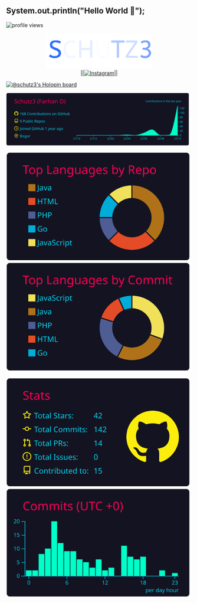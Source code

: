 ## System.out.println("Hello World 👋");
![profile views](https://komarev.com/ghpvc/?username=Schutz3)

<div align="center">
	<img src="https://raw.githubusercontent.com/Schutz3/Schutz3/master/logo2.gif"> <br/>
	||<a href="https://www.instagram.com/oktavian.py/" target="_blank"><img src="https://static.cdninstagram.com/rsrc.php/v3/yt/r/30PrGfR3xhB.png" alt="Instagram" width="25px"></a>||  <br/>
</div>

[![@schutz3's Holopin board](https://holopin.me/schutz3)](https://holopin.io/@schutz3)

[![](https://raw.githubusercontent.com/Schutz3/Schutz3/master/profile-summary-card-output/2077/0-profile-details.svg)](https://github.com/vn7n24fzkq/github-profile-summary-cards)

[![](https://raw.githubusercontent.com/Schutz3/Schutz3/master/profile-summary-card-output/2077/1-repos-per-language.svg)](https://github.com/vn7n24fzkq/github-profile-summary-cards)[![](https://raw.githubusercontent.com/Schutz3/Schutz3/master/profile-summary-card-output/2077/2-most-commit-language.svg)](https://github.com/vn7n24fzkq/github-profile-summary-cards) 

[![](https://raw.githubusercontent.com/Schutz3/Schutz3/master/profile-summary-card-output/2077/3-stats.svg)](https://github.com/vn7n24fzkq/github-profile-summary-cards) [![](https://raw.githubusercontent.com/Schutz3/Schutz3/master/profile-summary-card-output/2077/4-productive-time.svg)](https://github.com/vn7n24fzkq/github-profile-summary-cards)







